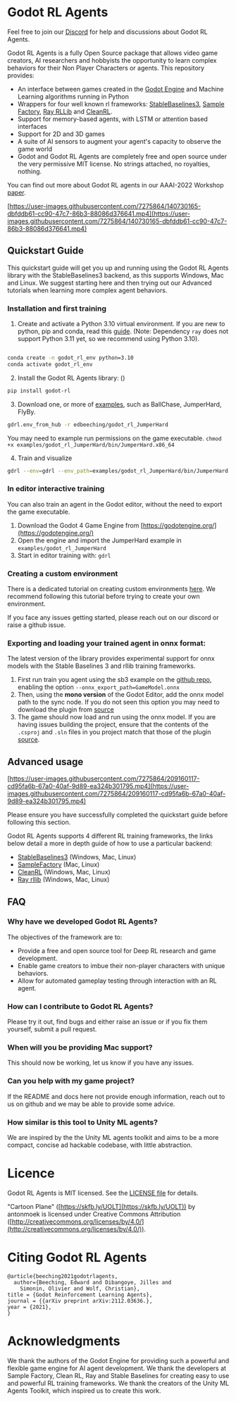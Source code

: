 # Godot RL Agents

Feel free to join our [Discord](https://discord.gg/HMMD2J8SxY) for help and discussions about Godot RL Agents.

Godot RL Agents is a fully Open Source package that allows video game creators, AI researchers and hobbyists the opportunity to learn complex behaviors for their Non Player Characters or agents.
This repository provides:

- An interface between games created in the [Godot Engine](https://godotengine.org/) and Machine Learning algorithms running in Python
- Wrappers for four well known rl frameworks: [StableBaselines3](https://stable-baselines3.readthedocs.io/en/master/), [Sample Factory](https://www.samplefactory.dev/), [Ray RLLib](https://docs.ray.io/en/latest/rllib-algorithms.html) and [CleanRL](https://github.com/vwxyzjn/cleanrl).
- Support for memory-based agents, with LSTM or attention based interfaces
- Support for 2D and 3D games
- A suite of AI sensors to augment your agent's capacity to observe the game world
- Godot and Godot RL Agents are completely free and open source under the very permissive MIT license. No strings attached, no royalties, nothing.

You can find out more about Godot RL agents in our AAAI-2022 Workshop [paper](https://arxiv.org/abs/2112.03636).

[https://user-images.githubusercontent.com/7275864/140730165-dbfddb61-cc90-47c7-86b3-88086d376641.mp4](https://user-images.githubusercontent.com/7275864/140730165-dbfddb61-cc90-47c7-86b3-88086d376641.mp4)

## Quickstart Guide

This quickstart guide will get you up and running using the Godot RL Agents library with the StableBaselines3 backend, as this supports Windows, Mac and Linux. We suggest starting here and then trying out our Advanced tutorials when learning more complex agent behaviors.

### Installation and first training

1. Create and activate a Python 3.10 virtual environment. If you are new to python, pip and conda, read this [guide](https://www.machinelearningplus.com/deployment/conda-create-environment-and-everything-you-need-to-know-to-manage-conda-virtual-environment/). (Note: Dependency `ray` does not support Python 3.11 yet, so we recommend using Python 3.10).
  
  ```bash

  conda create -n godot_rl_env python=3.10
  conda activate godot_rl_env
  ```

2. Install the Godot RL Agents library: ()

```bash
pip install godot-rl
```

3. Download one, or more of [examples](https://github.com/edbeeching/godot_rl_agents_examples), such as BallChase, JumperHard, FlyBy.

```bash
gdrl.env_from_hub -r edbeeching/godot_rl_JumperHard 
```
You may need to example run permissions on the game executable. `chmod +x examples/godot_rl_JumperHard/bin/JumperHard.x86_64`

4. Train and visualize 

```bash
gdrl --env=gdrl --env_path=examples/godot_rl_JumperHard/bin/JumperHard.x86_64 --viz
```

### In editor interactive training

You can also train an agent in the Godot editor, without the need to export the game executable.

1. Download the Godot 4 Game Engine from [https://godotengine.org/](https://godotengine.org/)
2. Open the engine and import the JumperHard example in `examples/godot_rl_JumperHard`
3. Start in editor training with: `gdrl` 

### Creating a custom environment

There is a dedicated tutorial on creating custom environments [here](docs/CUSTOM_ENV.md). We recommend following this tutorial before trying to create your own environment.

If you face any issues getting started, please reach out on our discord or raise a github issue.

### Exporting and loading your trained agent in onnx format:
The latest version of the library provides experimental support for onnx models with the Stable Baselines 3 and rllib training frameworks.
1. First run train you agent using the sb3 example on the [github repo](https://github.com/edbeeching/godot_rl_agents/blob/main/examples/stable_baselines3_example.py), enabling the option `--onnx_export_path=GameModel.onnx`
2. Then, using the **mono version** of the Godot Editor, add the onnx model path to the sync node. If you do not seen this option you may need to download the plugin from [source](https://github.com/edbeeching/godot_rl_agents_plugin)
3. The game should now load and run using the onnx model. If you are having issues building the project, ensure that the contents of the `.csproj` and `.sln` files in you project match that those of the plugin [source](https://github.com/edbeeching/godot_rl_agents_plugin).

## Advanced usage
[https://user-images.githubusercontent.com/7275864/209160117-cd95fa6b-67a0-40af-9d89-ea324b301795.mp4](https://user-images.githubusercontent.com/7275864/209160117-cd95fa6b-67a0-40af-9d89-ea324b301795.mp4)


Please ensure you have successfully completed the quickstart guide before following this section.

Godot RL Agents supports 4 different RL training frameworks, the links below detail a more in depth guide of how to use a particular backend:

- [StableBaselines3](docs/ADV_STABLE_BASELINES_3.md) (Windows, Mac, Linux)
- [SampleFactory](docs/ADV_SAMPLE_FACTORY.md) (Mac, Linux)
- [CleanRL](docs/ADV_CLEAN_RL.md) (Windows, Mac, Linux)
- [Ray rllib](docs/ADV_RLLIB.md) (Windows, Mac, Linux)

## FAQ

### Why have we developed Godot RL Agents?

The objectives of the framework are to:
- Provide a free and open source tool for Deep RL research and game development.
- Enable game creators to imbue their non-player characters with unique behaviors.
- Allow for automated gameplay testing through interaction with an RL agent.
### How can I contribute to Godot RL Agents?

Please try it out, find bugs and either raise an issue or if you fix them yourself, submit a pull request.

### When will you be providing Mac support?

This should now be working, let us know if you have any issues.

### Can you help with my game project?

If the README and docs here not provide enough information, reach out to us on github and we may be able to provide some advice.

### How similar is this tool to Unity ML agents?

We are inspired by the the Unity ML agents toolkit and aims to be a more compact, concise ad hackable codebase, with little abstraction.

# Licence

Godot RL Agents is MIT licensed. See the [LICENSE file](https://www.notion.so/huggingface2/LICENSE) for details.

"Cartoon Plane" ([https://skfb.ly/UOLT](https://skfb.ly/UOLT)) by antonmoek is licensed under Creative Commons Attribution ([http://creativecommons.org/licenses/by/4.0/](http://creativecommons.org/licenses/by/4.0/)).

# Citing Godot RL Agents

```
@article{beeching2021godotrlagents,
  author={Beeching, Edward and Dibangoye, Jilles and
    Simonin, Olivier and Wolf, Christian},
title = {Godot Reinforcement Learning Agents},
journal = {{arXiv preprint arXiv:2112.03636.},
year = {2021},
}
```

# Acknowledgments

We thank the authors of the Godot Engine for providing such a powerful and flexible game engine for AI agent development.
We thank the developers at Sample Factory, Clean RL, Ray and Stable Baselines for creating easy to use and powerful RL training frameworks.
We thank the creators of the Unity ML Agents Toolkit, which inspired us to create this work.
